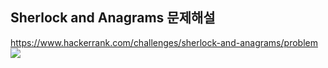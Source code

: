 Sherlock and Anagrams 문제해설
--------------------------------
https://www.hackerrank.com/challenges/sherlock-and-anagrams/problem
<img src="https://user-images.githubusercontent.com/55957124/67277127-19e94080-f501-11e9-9919-10b5a8ed7a9b.PNG"></img>
